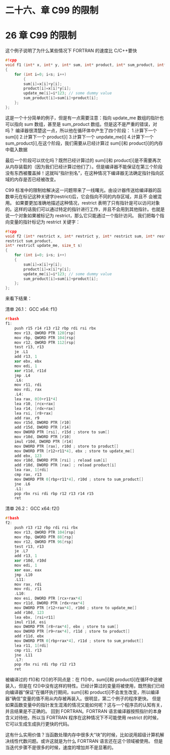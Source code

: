 # 二十六、章 C99 的限制

# 26 章 C99 的限制

这个例子说明了为什么某些情况下 FORTRAN 的速度比 C/C++要快

```cpp
#!cpp
void f1 (int* x, int* y, int* sum, int* product, int* sum_product, int* update_me, size_t s)
{
    for (int i=0; i<s; i++)
        {
        sum[i]=x[i]+y[i];
        product[i]=x[i]*y[i];
        update_me[i]=i*123; // some dummy value
        sum_product[i]=sum[i]+product[i];
    };
}; 
```

这是一个十分简单的例子，但是有一点需要注意：指向 update_me 数组的指针也可以指向 sum 数组，甚至是 sum_product 数组。但是这不是严重的错误，对吗？ 编译器很清楚这一点，所以他在循环体中产生了四个阶段： 1.计算下一个 sum[i] 2.计算下一个 product[i] 3.计算下一个 unpdate_me[i] 4.计算下一个 sum_product[i],在这个阶段，我们需要从已经计算过 sum[i]和 product[i]的内存中载入数据

最后一个阶段可以优化吗？既然已经计算过的 sum[i]和 product[i]是不需要再次从内存装载的（因为我们已经计算过他们了）。但是编译器不能保证在第三个阶段没有东西被覆盖掉！这就叫“指针别名”，在这种情况下编译器无法确定指针指向区域的内存是否已经被改变。

C99 标准中的限制给解决这一问题带来了一线曙光。由设计器传送给编译器的函数单元在标记这种关键字(restrict)后，它会指向不同的内存区域，并且不 会被混用。 如果要更加准确地描述这种情况，restrict 表明了只有指针是可以访问对象的。这样的话我们可以通过特定的指针进行工作，并且不会用到其他指针。也就是说一个对象如果被标记为 restrict，那么它只能通过一个指针访问。 我们把每个指向变量的指针标记为 restrict 关键字：

```cpp
#!cpp
void f2 (int* restrict x, int* restrict y, int* restrict sum, int* restrict product, int*
restrict sum_product,
int* restrict update_me, size_t s)
{
    for (int i=0; i<s; i++)
    {
        sum[i]=x[i]+y[i];
        product[i]=x[i]*y[i];
        update_me[i]=i*123; // some dummy value
        sum_product[i]=sum[i]+product[i];
    };
}; 
```

来看下结果：

清单 26.1： GCC x64: f1()

```cpp
#!bash
f1:
    push r15 r14 r13 r12 rbp rdi rsi rbx
    mov r13, QWORD PTR 120[rsp]
    mov rbp, QWORD PTR 104[rsp]
    mov r12, QWORD PTR 112[rsp]
    test r13, r13
    je .L1
    add r13, 1
    xor ebx, ebx
    mov edi, 1
    xor r11d, r11d
    jmp .L4
    .L6:
    mov r11, rdi
    mov rdi, rax
    .L4:
    lea rax, 0[0+r11*4]
    lea r10, [rcx+rax]
    lea r14, [rdx+rax]
    lea rsi, [r8+rax]
    add rax, r9
    mov r15d, DWORD PTR [r10]
    add r15d, DWORD PTR [r14]
    mov DWORD PTR [rsi], r15d ; store to sum[]
    mov r10d, DWORD PTR [r10]
    imul r10d, DWORD PTR [r14]
    mov DWORD PTR [rax], r10d ; store to product[]
    mov DWORD PTR [r12+r11*4], ebx ; store to update_me[]
    add ebx, 123
    mov r10d, DWORD PTR [rsi] ; reload sum[i]
    add r10d, DWORD PTR [rax] ; reload product[i]
    lea rax, 1[rdi]
    cmp rax, r13
    mov DWORD PTR 0[rbp+r11*4], r10d ; store to sum_product[]
    jne .L6
    .L1:
    pop rbx rsi rdi rbp r12 r13 r14 r15
    ret 
```

清单 26.2： GCC x64: f2()

```cpp
#!bash
f2:
    push r13 r12 rbp rdi rsi rbx
    mov r13, QWORD PTR 104[rsp]
    mov rbp, QWORD PTR 88[rsp]
    mov r12, QWORD PTR 96[rsp]
    test r13, r13
    je .L7
    add r13, 1
    xor r10d, r10d
    mov edi, 1
    xor eax, eax
    jmp .L10
    .L11:
    mov rax, rdi
    mov rdi, r11
    .L10:
    mov esi, DWORD PTR [rcx+rax*4]
    mov r11d, DWORD PTR [rdx+rax*4]
    mov DWORD PTR [r12+rax*4], r10d ; store to update_me[]
    add r10d, 123
    lea ebx, [rsi+r11]
    imul r11d, esi
    mov DWORD PTR [r8+rax*4], ebx ; store to sum[]
    mov DWORD PTR [r9+rax*4], r11d ; store to product[]
    add r11d, ebx
    mov DWORD PTR 0[rbp+rax*4], r11d ; store to sum_product[]
    lea r11, 1[rdi]
    cmp r11, r13
    jne .L11
    .L7:
    pop rbx rsi rdi rbp r12 r13
    ret 
```

被编译过的 f1()和 f2()的不同点是：在 f1()中，sum[i]和 product[i]在循环中途被装入，但是在 f2()中没有这样的特性。已经计算过的变量将被使用，既然我们已经向编译器“保证”在循环执行期间，sum[i]和 product[i]不会发生改变，所以编译器“确信”变量的值不用从内存被再装入。很明显，第二个例子的程序更快。 但是如果函数变量中的指针发生混淆的情况又能如何呢？这与一个程序员的认知有关，并且结果是不正确的。 回到 FORTRAN。FORTRAN 语言编译器按照指针的本身含义对待他，所以当 FORTRAN 程序在这种情况下不可能使用 restrict 的时候，它可以生成生成执行更快的代码。

这有什么实用价值？当函数处理内存中很多大“块”的时候，比如说用超级计算机解决线性代数问题。或许这就是为什么 FORTRAN 语言还在这个领域被使用。 但是当迭代步骤不是很多的时候，速度的增加并不是显著的。